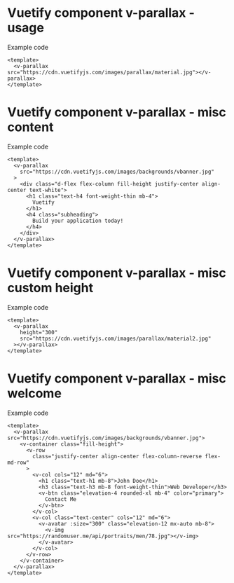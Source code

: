 # Vuetify component v-parallax - usage

Example code

```vue
<template>
  <v-parallax src="https://cdn.vuetifyjs.com/images/parallax/material.jpg"></v-parallax>
</template>

```

# Vuetify component v-parallax - misc content

Example code

```vue
<template>
  <v-parallax
    src="https://cdn.vuetifyjs.com/images/backgrounds/vbanner.jpg"
  >
    <div class="d-flex flex-column fill-height justify-center align-center text-white">
      <h1 class="text-h4 font-weight-thin mb-4">
        Vuetify
      </h1>
      <h4 class="subheading">
        Build your application today!
      </h4>
    </div>
  </v-parallax>
</template>

```

# Vuetify component v-parallax - misc custom height

Example code

```vue
<template>
  <v-parallax
    height="300"
    src="https://cdn.vuetifyjs.com/images/parallax/material2.jpg"
  ></v-parallax>
</template>

```

# Vuetify component v-parallax - misc welcome

Example code

```vue
<template>
  <v-parallax src="https://cdn.vuetifyjs.com/images/backgrounds/vbanner.jpg">
    <v-container class="fill-height">
      <v-row
        class="justify-center align-center flex-column-reverse flex-md-row"
      >
        <v-col cols="12" md="6">
          <h1 class="text-h1 mb-8">John Doe</h1>
          <h3 class="text-h3 mb-8 font-weight-thin">Web Developer</h3>
          <v-btn class="elevation-4 rounded-xl mb-4" color="primary">
            Contact Me
          </v-btn>
        </v-col>
        <v-col class="text-center" cols="12" md="6">
          <v-avatar :size="300" class="elevation-12 mx-auto mb-8">
            <v-img src="https://randomuser.me/api/portraits/men/78.jpg"></v-img>
          </v-avatar>
        </v-col>
      </v-row>
    </v-container>
  </v-parallax>
</template>

```

